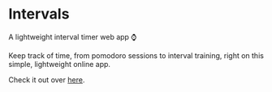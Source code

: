 # Intervals
A lightweight interval timer web app :watch:

Keep track of time, from pomodoro sessions to interval training, right on this simple, lightweight online app.

Check it out over [here](https://mebble.github.io/intervals).

